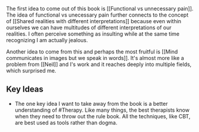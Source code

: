 The first idea to come out of this book is [[Functional vs unnecessary pain]]. The idea of functional vs unecessary pain further connects to the concept of [[Shared realities with different interpretations]] because even within ourselves we can have multitudes of different interpretations of our realities. I often perceive something as insulting while at the same time recognizing I am actually jealous. 

Another idea to come from this and perhaps the most fruitful is [[Mind communicates in images but we speak in words]]. It's almost more like a problem from [[Neil]] and I's work and it reaches deeply into multiple fields, which surprised me. 

## Key Ideas
- The one key idea I want to take away from the book is a better understanding of #Therapy. Like many things, the best therapists know when they need to throw out the rule book. All the techniques, like CBT, are best used as tools rather than dogma. 